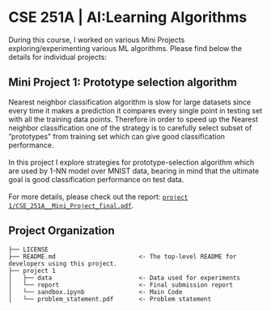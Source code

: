 CSE 251A | AI:Learning Algorithms
==============================

During this course, I worked on various Mini Projects exploring/experimenting various ML algorithms. Please find below the details for individual projects:


## Mini Project 1: Prototype selection algorithm 
Nearest neighbor classification algorithm is slow for large datasets since every time it makes a prediction
it compares every single point in testing set with all the training data points. Therefore in order
to speed up the Nearest neighbor classification one of the strategy is to carefully select subset of
”prototypes” from training set which can give good classification performance. <br>
<br>
In this project I explore strategies for prototype-selection algorithm which are used by 1-NN model over MNIST data, bearing
in mind that the ultimate goal is good classification performance on test data. <br>
<br>
For more details, please check out the report: [<code>project 1/CSE_251A__Mini_Project_final.pdf</code>](https://github.com/Rajasvi/Mini-Projects-AI-Learning-Algorithms/blob/master/project%201/CSE_251A__Mini_Project_final.pdf).


## Project Organization

    ├── LICENSE
    ├── README.md                       <- The top-level README for developers using this project.
    ├── project 1
    │   ├── data                        <- Data used for experiments
    │   └── report                      <- Final submission report
    │   └── sandbox.ipynb               <- Main Code 
    │   └── problem_statement.pdf       <- Problem statement 

